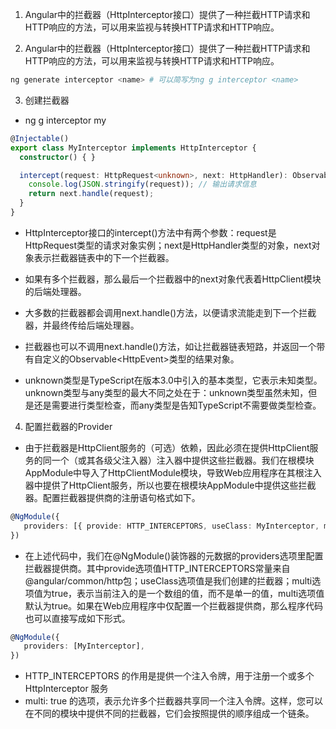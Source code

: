 
1. Angular中的拦截器（HttpInterceptor接口）提供了一种拦截HTTP请求和HTTP响应的方法，可以用来监视与转换HTTP请求和HTTP响应。

2. Angular中的拦截器（HttpInterceptor接口）提供了一种拦截HTTP请求和HTTP响应的方法，可以用来监视与转换HTTP请求和HTTP响应。

```sh
ng generate interceptor <name> # 可以简写为ng g interceptor <name>
```

3. 创建拦截器
- ng g interceptor my
```ts
@Injectable()
export class MyInterceptor implements HttpInterceptor {
  constructor() { }

  intercept(request: HttpRequest<unknown>, next: HttpHandler): Observable<HttpEvent<unknown>> {
    console.log(JSON.stringify(request)); // 输出请求信息
    return next.handle(request);
  }
}
```

- HttpInterceptor接口的intercept()方法中有两个参数：request是HttpRequest类型的请求对象实例；next是HttpHandler类型的对象，next对象表示拦截器链表中的下一个拦截器。

- 如果有多个拦截器，那么最后一个拦截器中的next对象代表着HttpClient模块的后端处理器。

- 大多数的拦截器都会调用next.handle()方法，以便请求流能走到下一个拦截器，并最终传给后端处理器。

- 拦截器也可以不调用next.handle()方法，如让拦截器链表短路，并返回一个带有自定义的Observable<HttpEvent<unknown>>类型的结果对象。

- unknown类型是TypeScript在版本3.0中引入的基本类型，它表示未知类型。unknown类型与any类型的最大不同之处在于：unknown类型虽然未知，但是还是需要进行类型检查，而any类型是告知TypeScript不需要做类型检查。

4. 配置拦截器的Provider
- 由于拦截器是HttpClient服务的（可选）依赖，因此必须在提供HttpClient服务的同一个（或其各级父注入器）注入器中提供这些拦截器。我们在根模块AppModule中导入了HttpClientModule模块，导致Web应用程序在其根注入器中提供了HttpClient服务，所以也要在根模块AppModule中提供这些拦截器。配置拦截器提供商的注册语句格式如下。
```ts
@NgModule({
   providers: [{ provide: HTTP_INTERCEPTORS, useClass: MyInterceptor, multi: true }],
})
```
- 在上述代码中，我们在@NgModule()装饰器的元数据的providers选项里配置拦截器提供商。其中provide选项值HTTP_INTERCEPTORS常量来自@angular/common/http包；useClass选项值是我们创建的拦截器；multi选项值为true，表示当前注入的是一个数组的值，而不是单一的值，multi选项值默认为true。如果在Web应用程序中仅配置一个拦截器提供商，那么程序代码也可以直接写成如下形式。
```ts
@NgModule({
   providers: [MyInterceptor],
})
```

- HTTP_INTERCEPTORS 的作用是提供一个注入令牌，用于注册一个或多个 HttpInterceptor 服务
-  multi: true 的选项，表示允许多个拦截器共享同一个注入令牌。这样，您可以在不同的模块中提供不同的拦截器，它们会按照提供的顺序组成一个链条。

